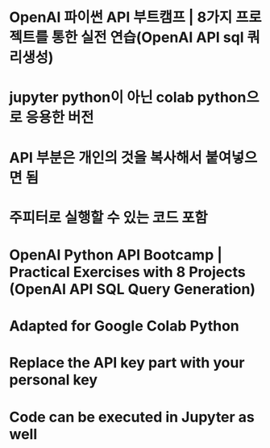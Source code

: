 # OpenAI 파이썬 API 부트캠프 | 8가지 프로젝트를 통한 실전 연습(OpenAI API sql 쿼리생성)
# jupyter python이 아닌 colab python으로 응용한 버전
# API 부분은 개인의 것을 복사해서 붙여넣으면 됨
# 주피터로 실행할 수 있는 코드 포함

# OpenAI Python API Bootcamp | Practical Exercises with 8 Projects (OpenAI API SQL Query Generation)
# Adapted for Google Colab Python
# Replace the API key part with your personal key
# Code can be executed in Jupyter as well
